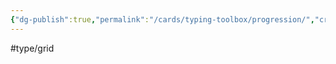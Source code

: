 ```yaml
---
{"dg-publish":true,"permalink":"/cards/typing-toolbox/progression/","created":"2023-04-14T15:16:34.260+02:00","updated":"2023-04-26T15:39:09.496+02:00"}
---
```


#type/grid  



<script src="https://utteranc.es/client.js"  
        repo="Heart4sides/Comment_Section"
        issue-term="pathname"
        theme="github-dark-orange"
        crossorigin="anonymous"
        async> 
</script>
